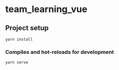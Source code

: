 # team_learning_vue

## Project setup
```
yarn install
```

### Compiles and hot-reloads for development
```
yarn serve
```
